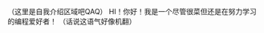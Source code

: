 （这里是自我介绍区域吧QAQ）
HI！你好！我是一个尽管很菜但还是在努力学习的编程爱好者！
（话说这语气好像机翻）
<!---
ArkWWW/ArkWWW is a ✨ special ✨ repository because its `README.md` (this file) appears on your GitHub profile.
You can click the Preview link to take a look at your changes.
--->
